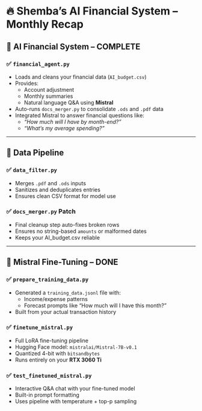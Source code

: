 # 🔥 Shemba’s AI Financial System – Monthly Recap

## 🧠 AI Financial System – COMPLETE

### ✅ `financial_agent.py`
- Loads and cleans your financial data (`AI_budget.csv`)
- Provides:
  - Account adjustment
  - Monthly summaries
  - Natural language Q&A using **Mistral**
- Auto-runs `docs_merger.py` to consolidate `.ods` and `.pdf` data
- Integrated Mistral to answer financial questions like:
  - _“How much will I have by month-end?”_
  - _“What’s my average spending?”_

---

## 🧼 Data Pipeline

### ✅ `data_filter.py`
- Merges `.pdf` and `.ods` inputs
- Sanitizes and deduplicates entries
- Ensures clean CSV format for model use

### ✅ `docs_merger.py` Patch
- Final cleanup step auto-fixes broken rows
- Ensures no string-based `amounts` or malformed dates
- Keeps your AI_budget.csv reliable

---

## 🧠 Mistral Fine-Tuning – DONE

### ✅ `prepare_training_data.py`
- Generated a `training_data.jsonl` file with:
  - Income/expense patterns
  - Forecast prompts like “How much will I have this month?”
- Built from your actual transaction history

### ✅ `finetune_mistral.py`
- Full LoRA fine-tuning pipeline
- Hugging Face model: `mistralai/Mistral-7B-v0.1`
- Quantized 4-bit with `bitsandbytes`
- Runs entirely on your **RTX 3060 Ti**


### ✅ `test_finetuned_mistral.py`
- Interactive Q&A chat with your fine-tuned model
- Built-in prompt formatting
- Uses pipeline with temperature + top-p sampling



